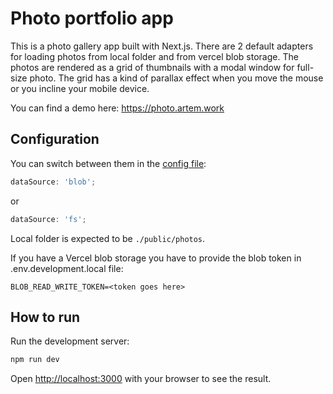 # Photo portfolio app

This is a photo gallery app built with Next.js.
There are 2 default adapters for loading photos from local folder and from vercel blob storage.
The photos are rendered as a grid of thumbnails with a modal window for full-size photo.
The grid has a kind of parallax effect when you move the mouse or you incline your mobile device.

You can find a demo here: https://photo.artem.work

## Configuration

You can switch between them in the [config file](./src/app/app.config.ts):

```ts
dataSource: 'blob';
```

or

```ts
dataSource: 'fs';
```

Local folder is expected to be `./public/photos`.

If you have a Vercel blob storage you have to provide the blob token in .env.development.local file:

```
BLOB_READ_WRITE_TOKEN=<token goes here>
```

## How to run

Run the development server:

```bash
npm run dev
```

Open [http://localhost:3000](http://localhost:3000) with your browser to see the result.
